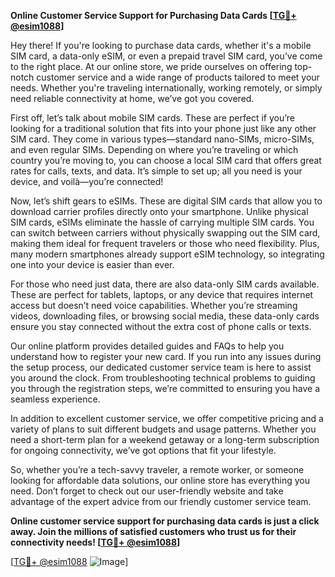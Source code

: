 **Online Customer Service Support for Purchasing Data Cards [[TG💪+ @esim1088](https://t.me/s/esim1088)]**

Hey there! If you're looking to purchase data cards, whether it's a mobile SIM card, a data-only eSIM, or even a prepaid travel SIM card, you’ve come to the right place. At our online store, we pride ourselves on offering top-notch customer service and a wide range of products tailored to meet your needs. Whether you're traveling internationally, working remotely, or simply need reliable connectivity at home, we’ve got you covered.

First off, let’s talk about mobile SIM cards. These are perfect if you’re looking for a traditional solution that fits into your phone just like any other SIM card. They come in various types—standard nano-SIMs, micro-SIMs, and even regular SIMs. Depending on where you’re traveling or which country you’re moving to, you can choose a local SIM card that offers great rates for calls, texts, and data. It’s simple to set up; all you need is your device, and voilà—you’re connected!

Now, let’s shift gears to eSIMs. These are digital SIM cards that allow you to download carrier profiles directly onto your smartphone. Unlike physical SIM cards, eSIMs eliminate the hassle of carrying multiple SIM cards. You can switch between carriers without physically swapping out the SIM card, making them ideal for frequent travelers or those who need flexibility. Plus, many modern smartphones already support eSIM technology, so integrating one into your device is easier than ever.

For those who need just data, there are also data-only SIM cards available. These are perfect for tablets, laptops, or any device that requires internet access but doesn’t need voice capabilities. Whether you’re streaming videos, downloading files, or browsing social media, these data-only cards ensure you stay connected without the extra cost of phone calls or texts.

Our online platform provides detailed guides and FAQs to help you understand how to register your new card. If you run into any issues during the setup process, our dedicated customer service team is here to assist you around the clock. From troubleshooting technical problems to guiding you through the registration steps, we’re committed to ensuring you have a seamless experience.

In addition to excellent customer service, we offer competitive pricing and a variety of plans to suit different budgets and usage patterns. Whether you need a short-term plan for a weekend getaway or a long-term subscription for ongoing connectivity, we’ve got options that fit your lifestyle.

So, whether you’re a tech-savvy traveler, a remote worker, or someone looking for affordable data solutions, our online store has everything you need. Don’t forget to check out our user-friendly website and take advantage of the expert advice from our friendly customer service team. 

**Online customer service support for purchasing data cards is just a click away. Join the millions of satisfied customers who trust us for their connectivity needs! [[TG💪+ @esim1088](https://t.me/s/esim1088)]**

[[TG💪+ @esim1088](https://t.me/s/esim1088) ![Image](https://i.postimg.cc/Y0z9fWf4/image.png)]